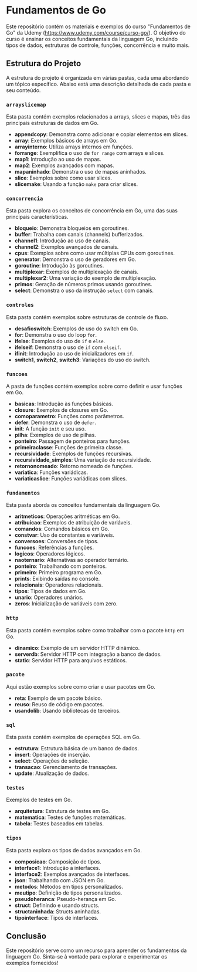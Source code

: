 # Fundamentos de Go

Este repositório contém os materiais e exemplos do curso "Fundamentos de Go" da Udemy (https://www.udemy.com/course/curso-go/). O objetivo do curso é ensinar os conceitos fundamentais da linguagem Go, incluindo tipos de dados, estruturas de controle, funções, concorrência e muito mais.

## Estrutura do Projeto

A estrutura do projeto é organizada em várias pastas, cada uma abordando um tópico específico. Abaixo está uma descrição detalhada de cada pasta e seu conteúdo.

### `arrayslicemap`
Esta pasta contém exemplos relacionados a arrays, slices e mapas, três das principais estruturas de dados em Go.

- **appendcopy**: Demonstra como adicionar e copiar elementos em slices.
- **array**: Exemplos básicos de arrays em Go.
- **arrayinterno**: Utiliza arrays internos em funções.
- **forrange**: Exemplifica o uso de `for range` com arrays e slices.
- **map1**: Introdução ao uso de mapas.
- **map2**: Exemplos avançados com mapas.
- **mapaninhado**: Demonstra o uso de mapas aninhados.
- **slice**: Exemplos sobre como usar slices.
- **slicemake**: Usando a função `make` para criar slices.

### `concorrencia`
Esta pasta explora os conceitos de concorrência em Go, uma das suas principais características.

- **bloqueio**: Demonstra bloqueios em goroutines.
- **buffer**: Trabalha com canais (channels) bufferizados.
- **channel1**: Introdução ao uso de canais.
- **channel2**: Exemplos avançados de canais.
- **cpus**: Exemplos sobre como usar múltiplas CPUs com goroutines.
- **generator**: Demonstra o uso de geradores em Go.
- **goroutine**: Introdução às goroutines.
- **multiplexar**: Exemplos de multiplexação de canais.
- **multiplexar2**: Uma variação do exemplo de multiplexação.
- **primos**: Geração de números primos usando goroutines.
- **select**: Demonstra o uso da instrução `select` com canais.

### `controles`
Esta pasta contém exemplos sobre estruturas de controle de fluxo.

- **desafioswitch**: Exemplos de uso do switch em Go.
- **for**: Demonstra o uso do loop `for`.
- **ifelse**: Exemplos do uso de `if` e `else`.
- **ifelseif**: Demonstra o uso de `if` com `elseif`.
- **ifinit**: Introdução ao uso de inicializadores em `if`.
- **switch1**, **switch2**, **switch3**: Variações do uso do switch.

### `funcoes`
A pasta de funções contém exemplos sobre como definir e usar funções em Go.

- **basicas**: Introdução às funções básicas.
- **closure**: Exemplos de closures em Go.
- **comoparametro**: Funções como parâmetros.
- **defer**: Demonstra o uso de `defer`.
- **init**: A função `init` e seu uso.
- **pilha**: Exemplos de uso de pilhas.
- **ponteiro**: Passagem de ponteiros para funções.
- **primeiraclasse**: Funções de primeira classe.
- **recursividade**: Exemplos de funções recursivas.
- **recursividade_simples**: Uma variação de recursividade.
- **retornonomeado**: Retorno nomeado de funções.
- **variatica**: Funções variádicas.
- **variaticaslice**: Funções variádicas com slices.

### `fundamentos`
Esta pasta aborda os conceitos fundamentais da linguagem Go.

- **aritmeticos**: Operações aritméticas em Go.
- **atribuicao**: Exemplos de atribuição de variáveis.
- **comandos**: Comandos básicos em Go.
- **constvar**: Uso de constantes e variáveis.
- **conversoes**: Conversões de tipos.
- **funcoes**: Referências a funções.
- **logicos**: Operadores lógicos.
- **naoternario**: Alternativas ao operador ternário.
- **ponteiro**: Trabalhando com ponteiros.
- **primeiro**: Primeiro programa em Go.
- **prints**: Exibindo saídas no console.
- **relacionais**: Operadores relacionais.
- **tipos**: Tipos de dados em Go.
- **unario**: Operadores unários.
- **zeros**: Inicialização de variáveis com zero.

### `http`
Esta pasta contém exemplos sobre como trabalhar com o pacote `http` em Go.

- **dinamico**: Exemplo de um servidor HTTP dinâmico.
- **serverdb**: Servidor HTTP com integração a banco de dados.
- **static**: Servidor HTTP para arquivos estáticos.

### `pacote`
Aqui estão exemplos sobre como criar e usar pacotes em Go.

- **reta**: Exemplo de um pacote básico.
- **reuso**: Reuso de código em pacotes.
- **usandolib**: Usando bibliotecas de terceiros.

### `sql`
Esta pasta contém exemplos de operações SQL em Go.

- **estrutura**: Estrutura básica de um banco de dados.
- **insert**: Operações de inserção.
- **select**: Operações de seleção.
- **transacao**: Gerenciamento de transações.
- **update**: Atualização de dados.

### `testes`
Exemplos de testes em Go.

- **arquitetura**: Estrutura de testes em Go.
- **matematica**: Testes de funções matemáticas.
- **tabela**: Testes baseados em tabelas.

### `tipos`
Esta pasta explora os tipos de dados avançados em Go.

- **composicao**: Composição de tipos.
- **interface1**: Introdução a interfaces.
- **interface2**: Exemplos avançados de interfaces.
- **json**: Trabalhando com JSON em Go.
- **metodos**: Métodos em tipos personalizados.
- **meutipo**: Definição de tipos personalizados.
- **pseudoheranca**: Pseudo-herança em Go.
- **struct**: Definindo e usando structs.
- **structaninhada**: Structs aninhadas.
- **tipointerface**: Tipos de interfaces.

## Conclusão

Este repositório serve como um recurso para aprender os fundamentos da linguagem Go. Sinta-se à vontade para explorar e experimentar os exemplos fornecidos!
